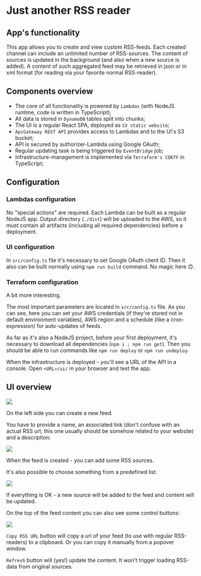 # Just another RSS reader

## App's functionality

This app allows you to create and view custom RSS-feeds. Each created channel can include an unlimited number of RSS-sources. The content of sources is updated in the background (and also when a new source is added). A content of such aggregated feed may be retrieved in json or in xml format (for reading via your favorite normal RSS-reader).

## Components overview

+ The core of all functionality is powered by `Lambdas` (with NodeJS runtime, code is written in TypeScript);
+ All data is stored in `DynamoDB` tables split into chunks;
+ The UI is a regular React SPA, deployed as `S3 static website`;
+ `ApiGateway REST API` provides access to Lambdas and to the UI's S3 bucket;
+ API is secured by authorizer-Lambda using Google OAuth;
+ Regular updating task is being triggered by `EventBridge` job;
+ Infrastructure-management is implemented via `Terraform's CDKTF` in TypeScript;

## Configuration

### Lambdas configuration

No "special actions" are required. Each Lambda can be built as a regular NodeJS app. Output directory (`./dist`) will be uploaded to the AWS, so it must contain all artifacts (including all required dependencies) before a deployment.

### UI configuration

In `src/config.ts` file it's necessary to set Google OAuth client ID. Then it also can be built normally using `npm run build` command. No magic here 🙃.

### Terraform configuration

A bit more interesting.

The most important parameters are located in `src/config.ts` file. As you can see, here you can set your AWS credentials (if they're stored not in default environment variables), AWS region and a schedule (like a cron-expression) for auto-updates of feeds.

As far as it's also a NodeJS project, before your first deployment, it's necessary to download all dependencies (`npm i ; npm run get`). Then you should be able to run commands like `npm run deploy` or `npm run undeploy`.

When the infrastructure is deployed - you'll see a URL of the API in a console. Open `<URL>/ui/` in your browser and test the app.

## UI overview

![](https://sun9-31.userapi.com/impg/9fBz83CT3DgJo71rC2XR4x2ehc99mE4orisrUA/tSLVchMFvSw.jpg?size=965x933&quality=95&sign=4ab45d6ac8a35aac8b53e321153e6c3e&type=album)

On the left side you can create a new feed.

You have to provide a name, an associated link (don't confuse with an actual RSS url; this one usually should be somehow related to your website) and a description:

![](https://sun9-11.userapi.com/impg/nrdO35OkHmTIMLCrFRO_mYUUEkjpvbYQz0SfoQ/s_SPrJ0GU84.jpg?size=516x388&quality=95&sign=5f2e2984dce388be61547735253c3d0e&type=album)

When the feed is created - you can add some RSS sources.

It's also possible to choose something from a predefined list.

![](https://sun9-46.userapi.com/impg/gMKmWzouJiiWJsQUdBvlhsYeoGhZW8roGjstAw/OtAN1-IPOC0.jpg?size=519x410&quality=95&sign=f3b8038ebf5a3e9e19f412fe3535e3bd&type=album)

If everything is OK - a new source will be added to the feed and content will be updated.

On the top of the feed content you can also see some control buttons:

![](https://sun9-3.userapi.com/impg/0ekXZVi4urj66kF5pBgD9wSjCgeqlwtB6TSMfA/xXfHgehdYCc.jpg?size=468x157&quality=95&sign=93dbe0bdff88714039b31e584f55aee3&type=album)

`Copy RSS URL` button will copy a url of your feed (to use with regular RSS-readers) to a clipboard. Or you can copy it manually from a popover window.

`Refresh` button will (yes!) update the content. It won't trigger loading RSS-data from original sources.
